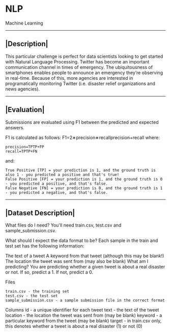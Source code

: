 # NLP
Machine Learning


-----------
|Description|
----------
This particular challenge is perfect for data scientists looking to get started with Natural Language Processing.
Twitter has become an important communication channel in times of emergency.
The ubiquitousness of smartphones enables people to announce an emergency they’re observing in real-time. Because of this, more agencies are interested in programatically monitoring Twitter (i.e. disaster relief organizations and news agencies).

-----------
|Evaluation|
----------
Submissions are evaluated using F1 between the predicted and expected answers.

F1 is calculated as follows:
F1=2∗precision∗recallprecision+recall
where:

    precision=TPTP+FP
    recall=TPTP+FN
and:

    True Positive [TP] = your prediction is 1, and the ground truth is also 1 - you predicted a positive and that's true!
    False Positive [FP] = your prediction is 1, and the ground truth is 0 - you predicted a positive, and that's false.
    False Negative [FN] = your prediction is 0, and the ground truth is 1 - you predicted a negative, and that's false.
    
-----------
|Dataset Description|
----------
What files do I need?
You'll need train.csv, test.csv and sample_submission.csv.

What should I expect the data format to be?
  Each sample in the train and test set has the following information:

The text of a tweet
  A keyword from that tweet (although this may be blank!)
  The location the tweet was sent from (may also be blank)
  What am I predicting?
  You are predicting whether a given tweet is about a real disaster or not. If so, predict a 1. If not, predict a 0.

Files

    train.csv - the training set
    test.csv - the test set
    sample_submission.csv - a sample submission file in the correct format
    
Columns
    id - a unique identifier for each tweet
    text - the text of the tweet
    location - the location the tweet was sent from (may be blank)
    keyword - a particular keyword from the tweet (may be blank)
    target - in train.csv only, this denotes whether a tweet is about a real disaster (1) or not (0)
